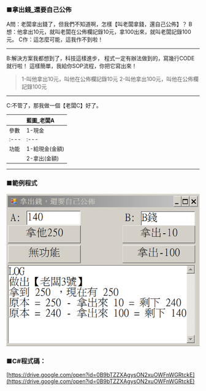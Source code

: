 ### ■拿出錢_還要自己公佈

A問：老闆拿出錢了，但我們不知道啊，怎樣【叫老闆拿錢，還自己公佈】？
B想：他拿出10元，就叫老闆在公佈欄記錄10元，拿100出來，就叫老闆記錄100元。
C作：這怎麼可能，這我作不到啦！

---

B:解決方案我都想到了，科技這樣進步，
程式一定有辦法做到的，寫幾行CODE就行啦！
這樣簡單，我給你SOP流程，你把它寫出來！

> 1-叫他拿出10元，叫他在公佈欄記錄10元
> 2-叫他拿出100元，叫他在公佈欄記錄100元

---

C:不管了，那我做一個【老闆C】好了。

|  | 藍圖\_老闆A |
| :--- | :--- |
| 參數 | 1-現金 |
| :--- | :--- |
| 功能 | 1-給現金(金額) |
|  | 2-拿出(金額) |

---

### ■範例程式

![](/assets/002_3_拿出錢_還要自己公佈_20170801.PNG)

### ■C\#程式碼：

[https://drive.google.com/open?id=0B9bTZZXAgysON2xuOWFnWGRtckE](https://drive.google.com/open?id=0B9bTZZXAgysON2xuOWFnWGRtckE)

